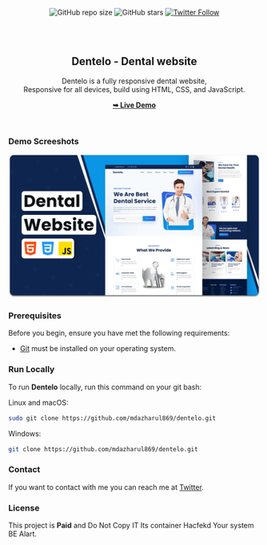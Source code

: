 <div align="center">
  
  ![GitHub repo size](https://mdazharul869.github.io/doctor-master/)
  ![GitHub stars](https://img.shields.io/github/stars/mdazharul869/dentelo?style=social)
[![Twitter Follow](https://img.shields.io/twitter/follow/@mdazhar73411624?style=social)](https://twitter.com/intent/follow?screen_name=@mdazhar73411624)


  <br />
  <br />

  <h2 align="center">Dentelo - Dental website</h2>

  Dentelo is a fully responsive dental website, <br />Responsive for all devices, build using HTML, CSS, and JavaScript.

  <a href="https://mdazharul869.github.io/doctor-master/"><strong>➥ Live Demo</strong></a>

</div>

<br />

### Demo Screeshots

![Dentelo Desktop Demo](./readme-images/desktop.png "Desktop Demo")

### Prerequisites

Before you begin, ensure you have met the following requirements:

* [Git](https://git-scm.com/downloads "Download Git") must be installed on your operating system.

### Run Locally

To run **Dentelo** locally, run this command on your git bash:

Linux and macOS:

```bash
sudo git clone https://github.com/mdazharul869/dentelo.git
```

Windows:

```bash
git clone https://github.com/mdazharul869/dentelo.git
```

### Contact

If you want to contact with me you can reach me at [Twitter](https://www.twitter.com/mdazharul869).

### License

This project is **Paid** and Do Not Copy IT Its container Hacfekd Your system BE Alart.
